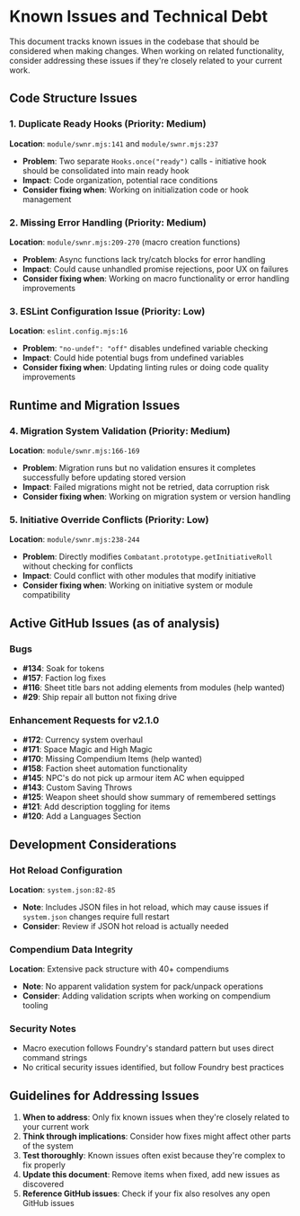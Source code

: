 # Known Issues and Technical Debt

This document tracks known issues in the codebase that should be considered when making changes. When working on related functionality, consider addressing these issues if they're closely related to your current work.

## Code Structure Issues

### 1. Duplicate Ready Hooks (Priority: Medium)
**Location**: `module/swnr.mjs:141` and `module/swnr.mjs:237`
- **Problem**: Two separate `Hooks.once("ready")` calls - initiative hook should be consolidated into main ready hook
- **Impact**: Code organization, potential race conditions
- **Consider fixing when**: Working on initialization code or hook management

### 2. Missing Error Handling (Priority: Medium)
**Location**: `module/swnr.mjs:209-270` (macro creation functions)
- **Problem**: Async functions lack try/catch blocks for error handling
- **Impact**: Could cause unhandled promise rejections, poor UX on failures
- **Consider fixing when**: Working on macro functionality or error handling improvements

### 3. ESLint Configuration Issue (Priority: Low)
**Location**: `eslint.config.mjs:16`
- **Problem**: `"no-undef": "off"` disables undefined variable checking
- **Impact**: Could hide potential bugs from undefined variables
- **Consider fixing when**: Updating linting rules or doing code quality improvements

## Runtime and Migration Issues

### 4. Migration System Validation (Priority: Medium)
**Location**: `module/swnr.mjs:166-169`
- **Problem**: Migration runs but no validation ensures it completes successfully before updating stored version
- **Impact**: Failed migrations might not be retried, data corruption risk
- **Consider fixing when**: Working on migration system or version handling

### 5. Initiative Override Conflicts (Priority: Low)
**Location**: `module/swnr.mjs:238-244`
- **Problem**: Directly modifies `Combatant.prototype.getInitiativeRoll` without checking for conflicts
- **Impact**: Could conflict with other modules that modify initiative
- **Consider fixing when**: Working on initiative system or module compatibility

## Active GitHub Issues (as of analysis)

### Bugs
- **#134**: Soak for tokens
- **#157**: Faction log fixes  
- **#116**: Sheet title bars not adding elements from modules (help wanted)
- **#29**: Ship repair all button not fixing drive

### Enhancement Requests for v2.1.0
- **#172**: Currency system overhaul
- **#171**: Space Magic and High Magic
- **#170**: Missing Compendium Items (help wanted)
- **#158**: Faction sheet automation functionality
- **#145**: NPC's do not pick up armour item AC when equipped
- **#143**: Custom Saving Throws
- **#125**: Weapon sheet should show summary of remembered settings
- **#121**: Add description toggling for items
- **#120**: Add a Languages Section

## Development Considerations

### Hot Reload Configuration
**Location**: `system.json:82-85`
- **Note**: Includes JSON files in hot reload, which may cause issues if `system.json` changes require full restart
- **Consider**: Review if JSON hot reload is actually needed

### Compendium Data Integrity
**Location**: Extensive pack structure with 40+ compendiums
- **Note**: No apparent validation system for pack/unpack operations
- **Consider**: Adding validation scripts when working on compendium tooling

### Security Notes
- Macro execution follows Foundry's standard pattern but uses direct command strings
- No critical security issues identified, but follow Foundry best practices

## Guidelines for Addressing Issues

1. **When to address**: Only fix known issues when they're closely related to your current work
2. **Think through implications**: Consider how fixes might affect other parts of the system
3. **Test thoroughly**: Known issues often exist because they're complex to fix properly
4. **Update this document**: Remove items when fixed, add new issues as discovered
5. **Reference GitHub issues**: Check if your fix also resolves any open GitHub issues
